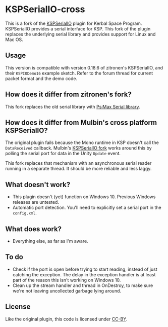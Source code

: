 # KSPSerialIO-cross

This is a fork of the [KSPSerialIO](http://forum.kerbalspaceprogram.com/index.php?/topic/60281-hardware-plugin-arduino-based-physical-display-serial-port-io-tutorial-22-april/)
plugin for Kerbal Space Program. KSPSerialIO provides a serial interface for
KSP. This fork of the plugin replaces the underlying serial library and
provides support for Linux and Mac OS.

## Usage

This version is compatible with version 0.18.6 of zitronen's KSPSerialIO, and
their `KSPIODemo16` example sketch. Refer to the forum thread for current
packet format and the demo code.

## How does it differ from zitronen's fork?

This fork replaces the old serial library with [PsiMax Serial library](https://github.com/unixunion/PsimaxSerial).

## How does it differ from Mulbin's cross platform KSPSerialIO?

The original plugin fails because the Mono runtime in KSP doesn't call the
`DataReceived` callback. Mulbin's [KSPSerialIO fork](https://github.com/unixunion/KSPSerialIO)
works around this by polling the serial port for data in the Unity
`Update` event.

This fork replaces that mechanism with an asynchronous serial reader running
in a separate thread. It should be more reliable and less laggy.

## What doesn't work?

* This plugin doesn't (yet) function on Windows 10. Previous Windows
  releases are untested.
* Automatic port detection. You'll need to explicitly set a serial port
  in the `config.xml`.

## What does work?

* Everything else, as far as I'm aware.

## To do

* Check if the port is open before trying to start reading, instead of just catching the exception. The delay in the exception handler is at least part of the reason this isn't working on Windows 10.
* Clean up the stream handler and thread in OnDestroy, to make sure we're not leaving uncollected garbage lying around.

## License

Like the original plugin, this code is licensed under [CC-BY](https://creativecommons.org/licenses/by/4.0/).
